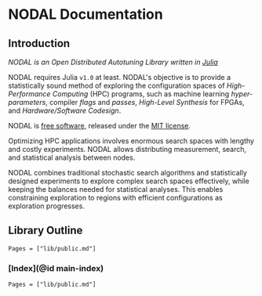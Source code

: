 # NODAL Documentation

## Introduction

*NODAL    is   an    Open    Distributed   Autotuning    Library   written    in
[Julia](https://julialang.org/)*

NODAL  requires Julia  `v1.0`  at  least.  NODAL's  objective  is  to provide  a
statistically   sound  method   of   exploring  the   configuration  spaces   of
*High-Performance   Computing*  (HPC)   programs,  such   as  machine   learning
*hyper-parameters*, compiler  *flags* and  *passes*, *High-Level  Synthesis* for
FPGAs, and *Hardware/Software Codesign*.

NODAL   is    [free   software](https://www.gnu.org/philosophy/free-sw.en.html),
released under the [MIT license](https://spdx.org/licenses/MIT.html).

Optimizing HPC  applications involves  enormous search  spaces with  lengthy and
costly experiments.  NODAL  allows distributing  measurement, search, and
statistical analysis between nodes.

NODAL  combines  traditional  stochastic  search  algorithms  and  statistically
designed experiments to explore complex search spaces effectively, while keeping
the  balances  needed  for   statistical  analyses.  This  enables  constraining
exploration to regions with efficient configurations as exploration progresses.

## Library Outline

```@contents
Pages = ["lib/public.md"]
```

### [Index](@id main-index)

```@index
Pages = ["lib/public.md"]
```
